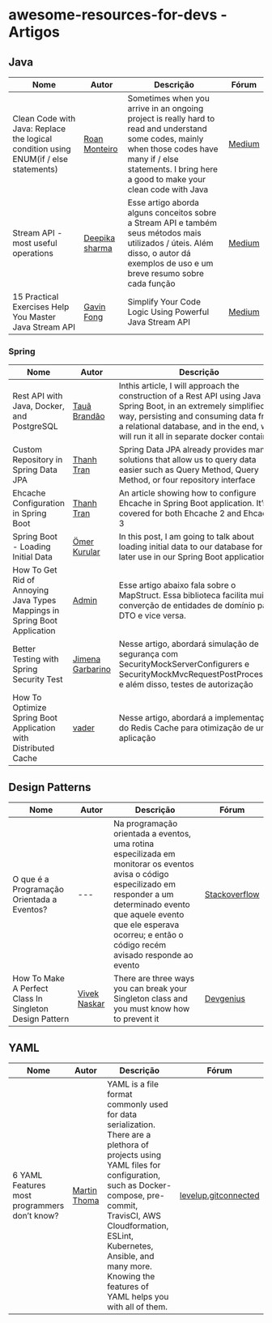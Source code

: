 # awesome-resources-for-devs - Artigos

## Java

<table>
  <thead>
    <tr>
      <th>Nome</th>
      <th>Autor</th>
      <th>Descrição</th>
      <th>Fórum</th>
    </tr>
  </thead>
  
  <tbody>
    <tr>
      <td>Clean Code with Java: Replace the logical condition using ENUM(if / else statements)</td>
      <td>
        <a href="https://medium.com/@roanmonteiro">Roan Monteiro</a>
      </td>
      <td>Sometimes when you arrive in an ongoing project is really hard to read and understand some codes, mainly when those codes have many if / else statements. I bring here a good to make your clean code with Java</td>
      <td>
        <a href="https://medium.com/@roanmonteiro/clean-code-with-java-replace-the-logical-condition-using-enum-if-else-statements-898bd6a85327">Medium</a>
      </td>
    </tr>
    <tr>
      <td>Stream API -most useful operations</td>
      <td>
        <a href="https://ds73306.medium.com/">Deepika sharma</a>
      </td>
      <td>Esse artigo aborda alguns conceitos sobre a Stream API e também seus métodos mais utilizados / úteis. Além disso, o autor dá exemplos de uso e um breve resumo sobre cada função</td>
      <td>
        <a href="https://ds73306.medium.com/stream-api-most-useful-operations-28e3988002d0">Medium</a>
      </td>
    </tr>
    <tr>
      <td>15 Practical Exercises Help You Master Java Stream API</td>
      <td>
        <a href="https://medium.com/@gavinklfong">Gavin Fong</a>
      </td>
      <td>Simplify Your Code Logic Using Powerful Java Stream API</td>
      <td>
        <a href="https://blog.devgenius.io/15-practical-exercises-help-you-master-java-stream-api-3f9c86b1cf82">Medium</a>
      </td>
    </tr>
  </tbody>
</table>

### Spring 

<table>
  <thead>
    <tr>
      <th>Nome</th>
      <th>Autor</th>
      <th>Descrição</th>
      <th>Fórum</th>
    </tr>
  </thead>
  
  <tbody>
    <tr>
      <td>Rest API with Java, Docker, and PostgreSQL</td>
      <td>
        <a href="https://brandao-taua.medium.com/">Tauã Brandão</a>
      </td>
      <td>Inthis article, I will approach the construction of a Rest API using Java with Spring Boot, in an extremely simplified way, persisting and consuming data from a relational database, and in the end, we will run it all in separate docker containers</td>
      <td>
        <a href="https://brandao-taua.medium.com/rest-api-with-java-docker-and-postgresql-simplified-219136414599">Medium</a>
      </td>
    </tr>
    <tr>
      <td>Custom Repository in Spring Data JPA</td>
      <td>
        <a href="https://tranthanhdeveloper.com/">Thanh Tran</a>
      </td>
      <td>Spring Data JPA already provides many solutions that allow us to query data easier such as Query Method, Query Method, or four repository interface</td>
      <td>
        <a href="https://programmingsharing.com/custom-repositories-in-spring-data-jpa-21fdabf91d9c">ProgrammingSharing</a>
      </td>
    </tr>
    <tr>
      <td>Ehcache Configuration in Spring Boot</td>
      <td>
        <a href="https://tranthanhdeveloper.com/">Thanh Tran</a>
      </td>
      <td>An article showing how to configure Ehcache in Spring Boot application. It’s covered for both Ehcache 2 and Ehcache 3</td>
      <td>
        <a href="https://programmingsharing.com/ehcache-configuration-in-spring-boot-162d754bcaf6">ProgrammingSharing</a>
      </td>
    </tr>
    <tr>
      <td>Spring Boot - Loading Initial Data</td>
      <td>
        <a href="https://kurular4.medium.com/">Ömer Kurular</a>
      </td>
      <td>In this post, I am going to talk about loading initial data to our database for later use in our Spring Boot application</td>
      <td>
        <a href="https://kurular4.medium.com/spring-boot-loading-initial-data-b87f6dc13384">Medium</a>
      </td>
    </tr>
    <tr>
      <td>How To Get Rid of Annoying Java Types Mappings in Spring Boot Application</td>
      <td>
        <a href="https://datamify.com/author/vader/">Admin</a>
      </td>
      <td>Esse artigo abaixo fala sobre o MapStruct. Essa biblioteca facilita muito a converção de entidades de domínio para DTO e vice versa.</td>
      <td>
        <a href="https://datamify.com/spring/java-types-mappings-in-spring-boot-application/">Datamify</a>
      </td>
    </tr>
    <tr>
      <td>Better Testing with Spring Security Test</td>
      <td>
        <a href="https://developer.okta.com/blog/authors/jimena-garbarino//">Jimena Garbarino</a>
      </td>
      <td>Nesse artigo, abordará simulação de segurança com SecurityMockServerConfigurers e SecurityMockMvcRequestPostProcessors e além disso, testes de autorização</td>
      <td>
        <a href="https://developer.okta.com/blog/2021/05/19/spring-security-testing">Developer Okta</a>
      </td>
    </tr>
    <tr>
      <td>How To Optimize Spring Boot Application with Distributed Cache</td>
      <td>
        <a href="https://datamify.com/author/vader/">vader</a>
      </td>
      <td>Nesse artigo, abordará a implementação do Redis Cache para otimização de uma aplicação</td>
      <td>
        <a href="https://datamify.com/spring/distributed-cache-in-spring-boot-application-with-redis/">Datamify</a>
      </td>
    </tr>
  </tbody>
</table>

## Design Patterns

<table>
  <thead>
    <tr>
      <th>Nome</th>
      <th>Autor</th>
      <th>Descrição</th>
      <th>Fórum</th>
    </tr>
  </thead>
  
  <tbody>
    <tr>
      <td>O que é a Programação Orientada a Eventos?</td>
      <td>
        ---
      </td>
      <td>Na programação orientada a eventos, uma rotina especilizada em monitorar os eventos avisa o código especilizado em responder a um determinado evento que aquele evento que ele esperava ocorreu; e então o código recém avisado responde ao evento</td>
      <td>
        <a href="https://pt.stackoverflow.com/questions/80601/o-que-%C3%A9-a-programa%C3%A7%C3%A3o-orientada-a-eventos">Stackoverflow</a>
      </td>
    </tr>
    <tr>
      <td>How To Make A Perfect Class In Singleton Design Pattern</td>
      <td>
        <a href="https://viveknaskar.medium.com/">Vivek Naskar</a>
      </td>
      <td>There are three ways you can break your Singleton class and you must know how to prevent it</td>
      <td>
        <a href="https://blog.devgenius.io/how-to-make-a-perfect-class-in-singleton-design-pattern-edc4a9b5935e">Devgenius</a>
      </td>
    </tr>
  </tbody>
</table>


## YAML

<table>
  <thead>
    <tr>
      <th>Nome</th>
      <th>Autor</th>
      <th>Descrição</th>
      <th>Fórum</th>
    </tr>
  </thead>
  
  <tbody>
    <tr>
      <td>6 YAML Features most programmers don’t know?</td>
      <td>
        <a href="https://martinthoma.medium.com/">Martin Thoma</a>
      </td>
      <td>YAML is a file format commonly used for data serialization. There are a plethora of projects using YAML files for configuration, such as Docker-compose, pre-commit, TravisCI, AWS Cloudformation, ESLint, Kubernetes, Ansible, and many more. Knowing the features of YAML helps you with all of them.</td>
      <td>
        <a href="https://levelup.gitconnected.com/6-yaml-features-most-programmers-dont-know-164762343af3">levelup.gitconnected</a>
      </td>
    </tr>
  </tbody>
</table>
